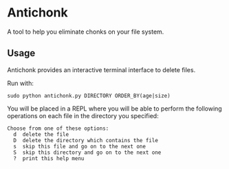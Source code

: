# Antichonk

A tool to help you eliminate chonks on your file system.

## Usage 

Antichonk provides an interactive terminal interface to delete files. 

Run with:

```
sudo python antichonk.py DIRECTORY ORDER_BY(age|size)
```

You will be placed in a REPL where you will be able to perform the following operations
on each file in the directory you specified:

```
Choose from one of these options: 
  d  delete the file
  D  delete the directory which contains the file
  s  skip this file and go on to the next one
  S  skip this directory and go on to the next one
  ?  print this help menu
```
